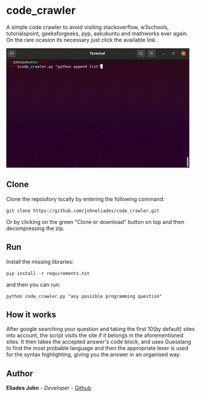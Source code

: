 # code_crawler

A simple code crawler to avoid visiting stackoverflow, w3schools, tutorialspoint, 
geeksforgeeks, pyp, askubuntu and mathworks ever again. On the rare ocasion its 
necessary just click the available link.

![](https://github.com/johneliades/code_crawler/blob/main/preview.gif) 

## Clone

Clone the repository locally by entering the following command:
```
git clone https://github.com/johneliades/code_crawler.git
```
Or by clicking on the green "Clone or download" button on top and then 
decompressing the zip.

## Run

Install the missing libraries:

```
pip install -r requirements.txt
```

and then you can run:

```
python code_crawler.py "any possible programming question"
```

## How it works

After google searching your question and taking the first 10(by default) sites 
into account, the script visits the site if it belongs in the aforementioned 
sites. It then takes the accepted answer's code block, and uses Guesslang to 
find the most probable language and then the appropriate lexer is used for the 
syntax highlighting, giving you the answer in an organised way.

## Author

**Eliades John** - *Developer* - [Github](https://github.com/johneliades)
